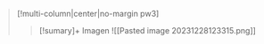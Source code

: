 


>[!multi-column|center|no-margin pw3]
>
>>[!sumary]+ Imagen
>>![[Pasted image 20231228123315.png]]




